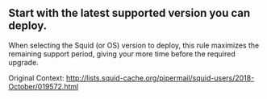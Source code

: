 Start with the latest supported version you can deploy.
----

When selecting the Squid (or OS) version to deploy, this rule maximizes the
remaining support period, giving your more time before the required upgrade.

Original Context:
http://lists.squid-cache.org/pipermail/squid-users/2018-October/019572.html
